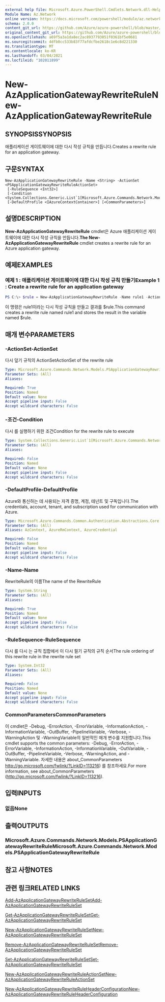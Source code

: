 ```yaml
---
external help file: Microsoft.Azure.PowerShell.Cmdlets.Network.dll-Help.xml
Module Name: Az.Network
online version: https://docs.microsoft.com/powershell/module/az.network/new-azapplicationgatewayrewriterule
schema: 2.0.0
content_git_url: https://github.com/Azure/azure-powershell/blob/master/src/Network/Network/help/New-AzApplicationGatewayRewriteRule.md
original_content_git_url: https://github.com/Azure/azure-powershell/blob/master/src/Network/Network/help/New-AzApplicationGatewayRewriteRule.md
ms.openlocfilehash: a69f5a3a1da8ec2ac8937793051f0361bf5e0681
ms.sourcegitcommit: 4dfb0cc533b83f77afdcfbe2618c1e6c8d221330
ms.translationtype: MT
ms.contentlocale: ko-KR
ms.lasthandoff: 03/04/2021
ms.locfileid: "102011899"
---
```

# <span data-ttu-id="785a2-101">New-AzApplicationGatewayRewriteRule</span><span class="sxs-lookup"><span data-stu-id="785a2-101">New-AzApplicationGatewayRewriteRule</span></span>

## <span data-ttu-id="785a2-102">SYNOPSIS</span><span class="sxs-lookup"><span data-stu-id="785a2-102">SYNOPSIS</span></span>
<span data-ttu-id="785a2-103">애플리케이션 게이트웨이에 대한 다시 작성 규칙을 만듭니다.</span><span class="sxs-lookup"><span data-stu-id="785a2-103">Creates a rewrite rule for an application gateway.</span></span>

## <span data-ttu-id="785a2-104">구문</span><span class="sxs-lookup"><span data-stu-id="785a2-104">SYNTAX</span></span>

```
New-AzApplicationGatewayRewriteRule -Name <String> -ActionSet <PSApplicationGatewayRewriteRuleActionSet>
 [-RuleSequence <Int32>]
 [-Condition <System.Collections.Generic.List`1[Microsoft.Azure.Commands.Network.Models.PSApplicationGatewayRewriteRuleCondition]>]
 [-DefaultProfile <IAzureContextContainer>] [<CommonParameters>]
```

## <span data-ttu-id="785a2-105">설명</span><span class="sxs-lookup"><span data-stu-id="785a2-105">DESCRIPTION</span></span>
<span data-ttu-id="785a2-106">**New-AzApplicationGatewayRewriteRule** cmdlet은 Azure 애플리케이션 게이트웨이에 대한 다시 작성 규칙을 만듭니다.</span><span class="sxs-lookup"><span data-stu-id="785a2-106">**The New-AzApplicationGatewayRewriteRule** cmdlet creates a rewrite rule for an Azure application gateway.</span></span>

## <span data-ttu-id="785a2-107">예제</span><span class="sxs-lookup"><span data-stu-id="785a2-107">EXAMPLES</span></span>

### <span data-ttu-id="785a2-108">예제 1 : 애플리케이션 게이트웨이에 대한 다시 작성 규칙 만들기</span><span class="sxs-lookup"><span data-stu-id="785a2-108">Example 1 : Create a rewrite rule for an application gateway</span></span>
```powershell
PS C:\> $rule = New-AzApplicationGatewayRewriteRule -Name rule1 -ActionSet $action -RuleSequence 101 -Condition $condition
```

<span data-ttu-id="785a2-109">이 명령은 rule1이라는 다시 작성 규칙을 만들고 결과를 $rule.</span><span class="sxs-lookup"><span data-stu-id="785a2-109">This command creates a rewrite rule named rule1 and stores the result in the variable named $rule.</span></span>

## <span data-ttu-id="785a2-110">매개 변수</span><span class="sxs-lookup"><span data-stu-id="785a2-110">PARAMETERS</span></span>

### <span data-ttu-id="785a2-111">-ActionSet</span><span class="sxs-lookup"><span data-stu-id="785a2-111">-ActionSet</span></span>
<span data-ttu-id="785a2-112">다시 덮기 규칙의 ActionSet</span><span class="sxs-lookup"><span data-stu-id="785a2-112">ActionSet of the rewrite rule</span></span>

```yaml
Type: Microsoft.Azure.Commands.Network.Models.PSApplicationGatewayRewriteRuleActionSet
Parameter Sets: (All)
Aliases:

Required: True
Position: Named
Default value: None
Accept pipeline input: False
Accept wildcard characters: False
```

### <span data-ttu-id="785a2-113">-조건</span><span class="sxs-lookup"><span data-stu-id="785a2-113">-Condition</span></span>
<span data-ttu-id="785a2-114">다시 를 실행하기 위한 조건</span><span class="sxs-lookup"><span data-stu-id="785a2-114">Condition for the rewrite rule to execute</span></span>

```yaml
Type: System.Collections.Generic.List`1[Microsoft.Azure.Commands.Network.Models.PSApplicationGatewayRewriteRuleCondition]
Parameter Sets: (All)
Aliases:

Required: False
Position: Named
Default value: None
Accept pipeline input: False
Accept wildcard characters: False
```

### <span data-ttu-id="785a2-115">-DefaultProfile</span><span class="sxs-lookup"><span data-stu-id="785a2-115">-DefaultProfile</span></span>
<span data-ttu-id="785a2-116">Azure와 통신하는 데 사용되는 자격 증명, 계정, 테넌트 및 구독입니다.</span><span class="sxs-lookup"><span data-stu-id="785a2-116">The credentials, account, tenant, and subscription used for communication with Azure.</span></span>

```yaml
Type: Microsoft.Azure.Commands.Common.Authentication.Abstractions.Core.IAzureContextContainer
Parameter Sets: (All)
Aliases: AzContext, AzureRmContext, AzureCredential

Required: False
Position: Named
Default value: None
Accept pipeline input: False
Accept wildcard characters: False
```

### <span data-ttu-id="785a2-117">-Name</span><span class="sxs-lookup"><span data-stu-id="785a2-117">-Name</span></span>
<span data-ttu-id="785a2-118">RewriteRule의 이름</span><span class="sxs-lookup"><span data-stu-id="785a2-118">The name of the RewriteRule</span></span>

```yaml
Type: System.String
Parameter Sets: (All)
Aliases:

Required: True
Position: Named
Default value: None
Accept pipeline input: False
Accept wildcard characters: False
```

### <span data-ttu-id="785a2-119">-RuleSequence</span><span class="sxs-lookup"><span data-stu-id="785a2-119">-RuleSequence</span></span>
<span data-ttu-id="785a2-120">다시 를 다시 는 규칙 집합에서 이 다시 필기 규칙의 규칙 순서</span><span class="sxs-lookup"><span data-stu-id="785a2-120">The rule ordering of this rewrite rule in the rewrite rule set</span></span>

```yaml
Type: System.Int32
Parameter Sets: (All)
Aliases:

Required: False
Position: Named
Default value: None
Accept pipeline input: False
Accept wildcard characters: False
```

### <span data-ttu-id="785a2-121">CommonParameters</span><span class="sxs-lookup"><span data-stu-id="785a2-121">CommonParameters</span></span>
<span data-ttu-id="785a2-122">이 cmdlet은 -Debug, -ErrorAction, -ErrorVariable, -InformationAction, -InformationVariable, -OutBuffer, -PipelineVariable, -Verbose, -WarningAction 및 -WarningVariable의 일반적인 매개 변수를 지원합니다.</span><span class="sxs-lookup"><span data-stu-id="785a2-122">This cmdlet supports the common parameters: -Debug, -ErrorAction, -ErrorVariable, -InformationAction, -InformationVariable, -OutVariable, -OutBuffer, -PipelineVariable, -Verbose, -WarningAction, and -WarningVariable.</span></span> <span data-ttu-id="785a2-123">자세한 내용은 about_CommonParameters http://go.microsoft.com/fwlink/?LinkID=113216) 를 참조하세요.</span><span class="sxs-lookup"><span data-stu-id="785a2-123">For more information, see about_CommonParameters (http://go.microsoft.com/fwlink/?LinkID=113216).</span></span>

## <span data-ttu-id="785a2-124">입력</span><span class="sxs-lookup"><span data-stu-id="785a2-124">INPUTS</span></span>

### <span data-ttu-id="785a2-125">없음</span><span class="sxs-lookup"><span data-stu-id="785a2-125">None</span></span>

## <span data-ttu-id="785a2-126">출력</span><span class="sxs-lookup"><span data-stu-id="785a2-126">OUTPUTS</span></span>

### <span data-ttu-id="785a2-127">Microsoft.Azure.Commands.Network.Models.PSApplicationGatewayRewriteRule</span><span class="sxs-lookup"><span data-stu-id="785a2-127">Microsoft.Azure.Commands.Network.Models.PSApplicationGatewayRewriteRule</span></span>

## <span data-ttu-id="785a2-128">참고 사항</span><span class="sxs-lookup"><span data-stu-id="785a2-128">NOTES</span></span>

## <span data-ttu-id="785a2-129">관련 링크</span><span class="sxs-lookup"><span data-stu-id="785a2-129">RELATED LINKS</span></span>

[<span data-ttu-id="785a2-130">Add-AzApplicationGatewayRewriteRuleSet</span><span class="sxs-lookup"><span data-stu-id="785a2-130">Add-AzApplicationGatewayRewriteRuleSet</span></span>](./Add-AzApplicationGatewayRewriteRuleSet.md)

[<span data-ttu-id="785a2-131">Get-AzApplicationGatewayRewriteRuleSet</span><span class="sxs-lookup"><span data-stu-id="785a2-131">Get-AzApplicationGatewayRewriteRuleSet</span></span>](./Get-AzApplicationGatewayRewriteRuleSet.md)

[<span data-ttu-id="785a2-132">New-AzApplicationGatewayRewriteRuleSet</span><span class="sxs-lookup"><span data-stu-id="785a2-132">New-AzApplicationGatewayRewriteRuleSet</span></span>](./New-AzApplicationGatewayRewriteRuleSet.md)

[<span data-ttu-id="785a2-133">Remove-AzApplicationGatewayRewriteRuleSet</span><span class="sxs-lookup"><span data-stu-id="785a2-133">Remove-AzApplicationGatewayRewriteRuleSet</span></span>](./Remove-AzApplicationGatewayRewriteRuleSet.md)

[<span data-ttu-id="785a2-134">Set-AzApplicationGatewayRewriteRuleSet</span><span class="sxs-lookup"><span data-stu-id="785a2-134">Set-AzApplicationGatewayRewriteRuleSet</span></span>](./Set-AzApplicationGatewayRewriteRuleSet.md)

[<span data-ttu-id="785a2-135">New-AzApplicationGatewayRewriteRuleActionSet</span><span class="sxs-lookup"><span data-stu-id="785a2-135">New-AzApplicationGatewayRewriteRuleActionSet</span></span>](./New-AzApplicationGatewayRewriteRuleActionSet.md)

[<span data-ttu-id="785a2-136">New-AzApplicationGatewayRewriteRuleHeaderConfiguration</span><span class="sxs-lookup"><span data-stu-id="785a2-136">New-AzApplicationGatewayRewriteRuleHeaderConfiguration</span></span>](./New-AzApplicationGatewayRewriteRuleHeaderConfiguration.md)
